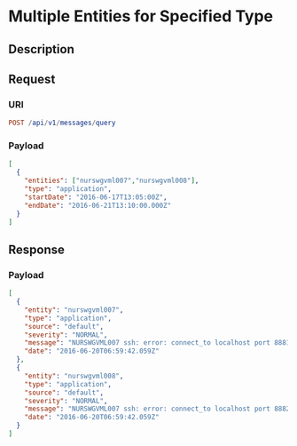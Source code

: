 # Multiple Entities for Specified Type

## Description

## Request

### URI

```elm
POST /api/v1/messages/query
```

### Payload

```json
[
  {
    "entities": ["nurswgvml007","nurswgvml008"],
    "type": "application",
    "startDate": "2016-06-17T13:05:00Z",
    "endDate": "2016-06-21T13:10:00.000Z"
  }
]
```

## Response

### Payload

```json
[
  {
    "entity": "nurswgvml007",
    "type": "application",
    "source": "default",
    "severity": "NORMAL",
    "message": "NURSWGVML007 ssh: error: connect_to localhost port 8881: failed.",
    "date": "2016-06-20T06:59:42.059Z"
  },
  {
    "entity": "nurswgvml008",
    "type": "application",
    "source": "default",
    "severity": "NORMAL",
    "message": "NURSWGVML007 ssh: error: connect_to localhost port 8882: failed.",
    "date": "2016-06-20T06:59:42.059Z"
  }
]
```
